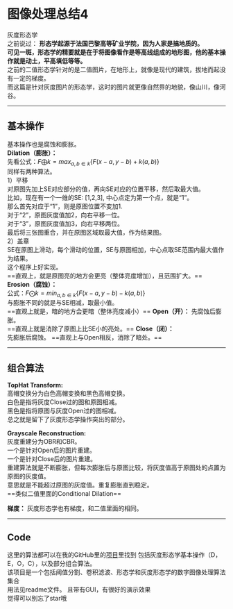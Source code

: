 # 图像处理总结4

灰度形态学  
之前说过：
**形态学起源于法国巴黎高等矿业学院，因为人家是搞地质的。**  
**可见一斑，形态学的精要就是在于将图像看作是等高线组成的地形图，他的基本操作就是动土，平高填低等等。**  
之前的二值形态学针对的是二值图片，在地形上，就像是现代的建筑，拔地而起没有一定的梯度。  
而这篇是针对灰度图片的形态学，这时的图片就更像自然界的地貌，像山川，像河谷。  

------

## 基本操作

基本操作也是腐蚀和膨胀。  
**Dilation（膨胀）：**  
先看公式：$F\bigoplus k=max_{a,b\in k}\{F(x-a,y-b)+k(a,b)\}$  
同样有两种算法。  
1）平移  
对原图先加上SE对应部分的值，再向SE对应的位置平移，然后取最大值。  
比如，现在有一个一维的SE: [1,2,3], 中心点定为第一个点，就是“1”。  
那么首先对应于“1”，则是原图位置不变加1.  
对于“2”，原图灰度值加2，向右平移一位。  
对于“3”，原图灰度值加3，向右平移两位。  
最后将三张图重合，并在原图区域取最大值，作为结果图。  
2）盖章  
SE在原图上滑动，每个滑动的位置，SE与原图相加，中心点取SE范围内最大值作为结果。  
这个程序上好实现。  
==直观上，就是原图亮的地方会更亮（整体亮度增加），且范围扩大。==  
**Erosion（腐蚀）：**  
公式：$F\bigodot k=min_{a,b \in k}\{F(x-a,y-b)-k(a,b)\}$  
与膨胀不同的就是与SE相减，取最小值。  
==直观上就是，暗的地方会更暗（整体亮度减小）==
**Open（开）：**
先腐蚀后膨胀。  
==直观上就是消除了原图上比SE小的亮处。==
**Close（闭）：**  
先膨胀后腐蚀。
==直观上与Open相反，消除了暗处。==  

------

## 组合算法

**TopHat Transform:**  
高帽变换分为白色高帽变换和黑色高帽变换。  
白色是指将灰度Close过的图和原图相减。  
黑色是指将原图与灰度Open过的图相减。  
总之就是留下了灰度形态学操作突出的部分。  

**Grayscale Reconstruction:**  
灰度重建分为OBR和CBR。  
一个是针对Open后的图片重建。  
一个是针对Close后的图片重建。  
重建算法就是不断膨胀，但每次膨胀后与原图比较，将灰度值高于原图处的点置为原图的灰度值。  
意思就是不能超过原图的灰度值。重复膨胀直到稳定。  
==类似二值里面的Conditional Dilation==

**梯度：**
灰度形态学也有梯度，和二值里面的相同。  

------

## Code

这里的算法都可以在我的GitHub里的[项目](https://github.com/Easonyesheng/DIP_GUI)里找到
包括灰度形态学基本操作（D，E，O，C），以及部分组合算法。  
该项目是一个包括阈值分割、卷积滤波、形态学和灰度形态学的数字图像处理算法集合  
用法见readme文件。
且带有GUI，有很好的演示效果  
觉得可以别忘了star哦  
